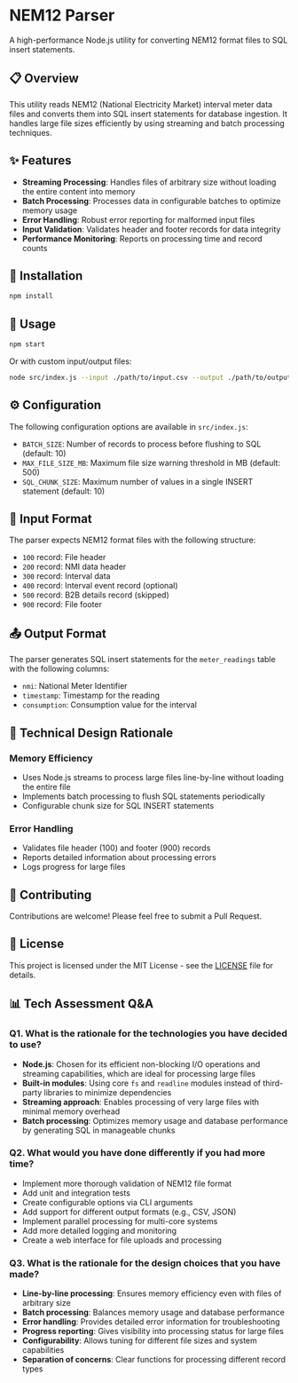 # NEM12 Parser

A high-performance Node.js utility for converting NEM12 format files to SQL insert statements.

## 📋 Overview

This utility reads NEM12 (National Electricity Market) interval meter data files and converts them into SQL insert statements for database ingestion. It handles large file sizes efficiently by using streaming and batch processing techniques.

## ✨ Features

- **Streaming Processing**: Handles files of arbitrary size without loading the entire content into memory
- **Batch Processing**: Processes data in configurable batches to optimize memory usage
- **Error Handling**: Robust error reporting for malformed input files
- **Input Validation**: Validates header and footer records for data integrity
- **Performance Monitoring**: Reports on processing time and record counts

## 🚀 Installation

```bash
npm install
```

## 🔧 Usage

```bash
npm start
```

Or with custom input/output files:

```bash
node src/index.js --input ./path/to/input.csv --output ./path/to/output.sql
```

## ⚙️ Configuration

The following configuration options are available in `src/index.js`:

- `BATCH_SIZE`: Number of records to process before flushing to SQL (default: 10)
- `MAX_FILE_SIZE_MB`: Maximum file size warning threshold in MB (default: 500)
- `SQL_CHUNK_SIZE`: Maximum number of values in a single INSERT statement (default: 10)

## 📝 Input Format

The parser expects NEM12 format files with the following structure:

- `100` record: File header
- `200` record: NMI data header
- `300` record: Interval data
- `400` record: Interval event record (optional)
- `500` record: B2B details record (skipped)
- `900` record: File footer

## 📤 Output Format

The parser generates SQL insert statements for the `meter_readings` table with the following columns:

- `nmi`: National Meter Identifier
- `timestamp`: Timestamp for the reading
- `consumption`: Consumption value for the interval

## 🧐 Technical Design Rationale

### Memory Efficiency

- Uses Node.js streams to process large files line-by-line without loading the entire file
- Implements batch processing to flush SQL statements periodically
- Configurable chunk size for SQL INSERT statements

### Error Handling

- Validates file header (100) and footer (900) records
- Reports detailed information about processing errors
- Logs progress for large files

## 🤝 Contributing

Contributions are welcome! Please feel free to submit a Pull Request.

## 📄 License

This project is licensed under the MIT License - see the [LICENSE](LICENSE) file for details.

## 📊 Tech Assessment Q&A

### Q1. What is the rationale for the technologies you have decided to use?

- **Node.js**: Chosen for its efficient non-blocking I/O operations and streaming capabilities, which are ideal for processing large files
- **Built-in modules**: Using core `fs` and `readline` modules instead of third-party libraries to minimize dependencies
- **Streaming approach**: Enables processing of very large files with minimal memory overhead
- **Batch processing**: Optimizes memory usage and database performance by generating SQL in manageable chunks

### Q2. What would you have done differently if you had more time?

- Implement more thorough validation of NEM12 file format
- Add unit and integration tests
- Create configurable options via CLI arguments 
- Add support for different output formats (e.g., CSV, JSON)
- Implement parallel processing for multi-core systems
- Add more detailed logging and monitoring
- Create a web interface for file uploads and processing

### Q3. What is the rationale for the design choices that you have made?

- **Line-by-line processing**: Ensures memory efficiency even with files of arbitrary size
- **Batch processing**: Balances memory usage and database performance
- **Error handling**: Provides detailed error information for troubleshooting
- **Progress reporting**: Gives visibility into processing status for large files
- **Configurability**: Allows tuning for different file sizes and system capabilities
- **Separation of concerns**: Clear functions for processing different record types